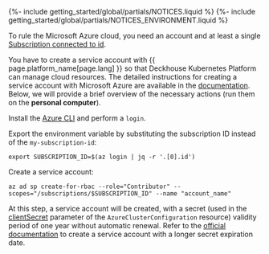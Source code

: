 {%- include getting_started/global/partials/NOTICES.liquid %}
{%- include getting_started/global/partials/NOTICES_ENVIRONMENT.liquid %}

To rule the Microsoft Azure cloud, you need an account and at least a single [Subscription connected to id](https://docs.microsoft.com/en-us/azure/cost-management-billing/manage/create-subscription).

You have to create a service account with {{ page.platform_name[page.lang] }} so that Deckhouse Kubernetes Platform can manage cloud resources. The detailed instructions for creating a service account with Microsoft Azure are available in the [documentation](/modules/cloud-provider-azure/environment.html). Below, we will provide a brief overview of the necessary actions (run them on the **personal computer**).

Install the [Azure CLI](https://docs.microsoft.com/en-us/cli/azure/install-azure-cli) and perform a `login`.

Export the environment variable by substituting the subscription ID instead of the `my-subscription-id`:

```shell
export SUBSCRIPTION_ID=$(az login | jq -r '.[0].id')
```

Create a service account:

```shell
az ad sp create-for-rbac --role="Contributor" --scopes="/subscriptions/$SUBSCRIPTION_ID" --name "account_name"
```

At this step, a service account will be created, with a secret (used in the [clientSecret](/modules/cloud-provider-azure/cluster_configuration.html#azureclusterconfiguration-provider-clientsecret) parameter of the `AzureClusterConfiguration` resource) validity period of one year without automatic renewal. Refer to the [official documentation](https://learn.microsoft.com/en-us/azure/app-service/configure-ssl-app-service-certificate?tabs=portal#renew-an-app-service-certificate) to create a service account with a longer secret expiration date.
